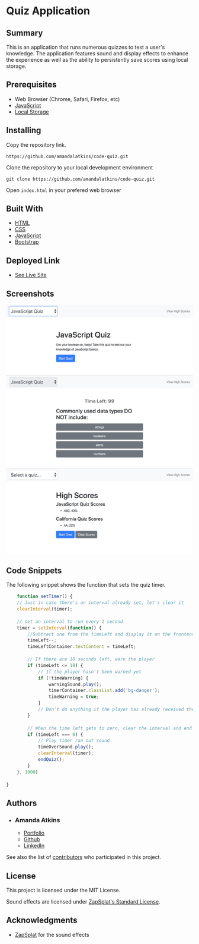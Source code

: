 # Quiz Application

## Summary

This is an application that runs numerous quizzes to test a user's knowledge. The application features sound and display effects to enhance the experience as well as the ability to persistently save scores using local storage.

## Prerequisites

- Web Browser (Chrome, Safari, Firefox, etc)
- [JavaScript](https://enablejavascript.co/)
- [Local Storage](https://voicethread.com/howto/enabling-cookies/)

## Installing

Copy the repository link.

```
https://github.com/amandalatkins/code-quiz.git
```

Clone the repository to your local development environment

```
git clone https://github.com/amandalatkins/code-quiz.git
```

Open ``index.html`` in your prefered web browser

## Built With

* [HTML](https://developer.mozilla.org/en-US/docs/Web/HTML)
* [CSS](https://developer.mozilla.org/en-US/docs/Web/CSS)
* [JavaScript](https://developer.mozilla.org/en-US/docs/Web/JavaScript)
* [Bootstrap](https://getbootstrap.com)

## Deployed Link

* [See Live Site](https://amandalatkins.github.io/code-quiz)

## Screenshots

![Quiz Intro](/assets/images/quiz-intro.png)
![Quiz Question](/assets/images/quiz-question.png)
![High Scores](/assets/images/high-scores.png)

## Code Snippets

The following snippet shows the function that sets the quiz timer.

```javascript
    function setTimer() {
    // Just in case there's an interval already set, let's clear it
    clearInterval(timer);

    // set an interval to run every 1 second
    timer = setInterval(function() {
        //Subtract one from the timeLeft and display it on the frontend
        timeLeft--;
        timeLeftContainer.textContent = timeLeft;
            
        // If there are 10 seconds left, warn the player
        if (timeLeft <= 10) {
            // If the player hasn't been warned yet
            if (!timeWarning) {
                warningSound.play();
                timerContainer.classList.add('bg-danger');
                timeWarning = true;
            }
            // Don't do anything if the player has already received the warning
        }

        // When the time left gets to zero, clear the interval and end the quiz
        if (timeLeft === 0) {
            // Play timer ran out sound
            timeOverSound.play();
            clearInterval(timer);
            endQuiz();
        }
    }, 1000)
    
}
```

## Authors

* ### Amanda Atkins
    - [Portfolio](https://digitalrainstorm.com)
    - [Github](https://github.com/amandalatkins)
    - [LinkedIn](https://www.linkedin.com/in/amandalatkins)

See also the list of [contributors](https://github.com/amandalatkins/code-quiz/contributors) who participated in this project.

## License

This project is licensed under the MIT License.

Sound effects are licensed under [ZapSplat's Standard License](https://www.zapsplat.com/license-type/standard-license/).

## Acknowledgments

* [ZapSplat](https://www.zapsplat.com) for the sound effects
